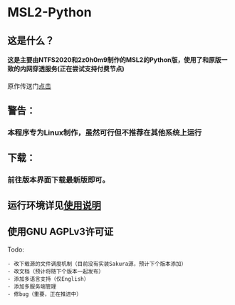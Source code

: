 # MSL2-Python

## 这是什么？

#### 这是主要由NTFS2020和2z0h0m9制作的MSL2的Python版，使用了和原版一致的内网穿透服务(正在尝试支持付费节点)

原作传送门[点击](https://github.com/Waheal/MSL2)

## 警告：

### 本程序专为Linux制作，虽然可行但不推荐在其他系统上运行

## 下载：

### 前往版本界面下载最新版即可。

## 运行环境详见[使用说明](https://ntfs2020.github.io/MSL2-Python/#/?id=%e4%bd%bf%e7%94%a8%e5%89%8d)

## 使用GNU AGPLv3许可证

Todo:

	- 改下载源的文件调度机制（目前没有实装Sakura源，预计下个版本添加）
	- 改文档（预计将随下个版本一起发布）
	- 添加多语言支持（仅English）
	- 添加多服务端管理
	- 修bug（重要，正在推进中）
